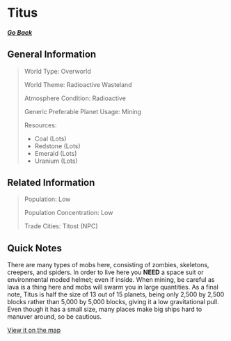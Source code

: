 # Titus

##### [Go Back](/wiki/space#planets)

## General Information

> World Type: Overworld
>
> World Theme: Radioactive Wasteland
>
> Atmosphere Condition: Radioactive
>
> Generic Preferable Planet Usage: Mining
>
> Resources:
> - Coal (Lots)
> - Redstone (Lots)
> - Emerald (Lots)
> - Uranium (Lots)

## Related Information

> Population: Low
>
> Population Concentration: Low
>
> Trade Cities: Titost (NPC)

## Quick Notes

There are many types of mobs here, consisting of zombies, skeletons, creepers, and spiders. In order to live here you **NEED** a space suit or environmental moded helmet; even if inside. When mining, be careful as lava is a thing here and mobs will swarm you in large quantities. As a final note, Titus is half the size of 13 out of 15 planets, being only 2,500 by 2,500 blocks rather than 5,000 by 5,000 blocks, giving it a low gravitational pull. Even though it has a small size, many places make big ships hard to manuver around, so be cautious.

[View it on the map](https://dynmap.starlegacy.net/?worldname=Titus)
